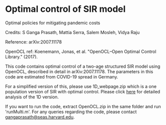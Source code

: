# Optimal control of SIR model

Optimal policies for mitigating pandemic costs

Credits: S Ganga Prasath, Mattia Serra, Salem Mosleh, Vidya Raju

Reference: arXiv:2007.11178


OpenOCL ref: Koenemann, Jonas, et al. "OpenOCL–Open Optimal
Control Library." (2017).

This code contains optimal control of a two-age structured SIR model using OpenOCL,
described in detail in arXiv:2007.11178. The parameters in this code are estimated from
COVID-19 spread in Germany.

For a simplified version of this, please use 1D_webpage.zip which is a one population
version of SIR with optimal control. Please click [here](https://optimalcontrol.shinyapps.io/ShinyApp/) for detailed analysis of the 1D version.

If you want to run the code, extract OpenOCL.zip in the same folder and run 'runMulti.m'.
For any queries regarding the code, please contact gangaprasath@seas.harvard.edu.

